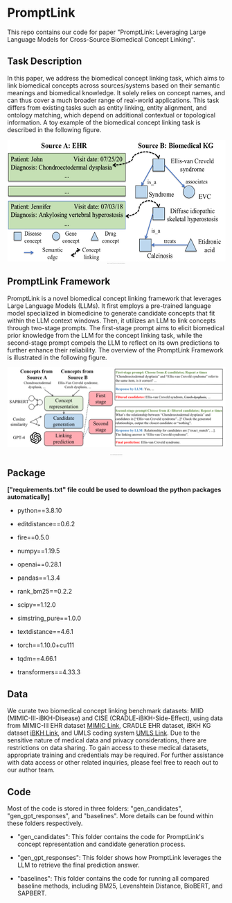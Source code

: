 # PromptLink
This repo contains our code for paper "PromptLink: Leveraging Large Language Models for Cross-Source Biomedical Concept Linking".

## Task Description
In this paper, we address the biomedical concept linking task, which aims to link biomedical concepts across sources/systems based on their semantic meanings and biomedical knowledge. It solely relies on concept names, and can thus cover a much broader range of real-world applications. This task differs from existing tasks such as entity linking, entity alignment, and ontology matching, which depend on additional contextual or topological information. A toy example of the biomedical concept linking task is described in the following figure.

<div align="center">
    <img src="docs/figure1.png" alt="toy-example" width="570" height="280">
    <p style="font-size:1px">Figure 1: A toy example. Left: concepts in the EHR. Right: concepts in the biomedical KG.</p>
</div>

## PromptLink Framework
PromptLink is a novel biomedical concept linking framework that leverages Large Language Models (LLMs). It first employs a pre-trained language model specialized in biomedicine to generate candidate concepts that fit within the LLM context windows. Then, it utilizes an LLM to link concepts through two-stage prompts. The first-stage prompt aims to elicit biomedical prior knowledge from the LLM for the concept linking task, while the second-stage prompt compels the LLM to reflect on its own predictions to further enhance their reliability. The overview of the PromptLink Framework is illustrated in the following figure.

![model-framework](docs/figure2.png)
<div align="center">
    <p style="font-size:1px">Figure 2: Overview of our proposed PromptLink framework. </p>
</div>

## Package 
**["requirements.txt" file could be used to download the python packages automatically]**

* python==3.8.10

* editdistance==0.6.2

* fire==0.5.0

* numpy==1.19.5

* openai==0.28.1

* pandas==1.3.4

* rank_bm25==0.2.2

* scipy==1.12.0

* simstring_pure==1.0.0

* textdistance==4.6.1

* torch==1.10.0+cu111

* tqdm==4.66.1

* transformers==4.33.3

## Data
We curate two biomedical concept linking benchmark datasets: MIID (MIMIC-III-iBKH-Disease) and CISE (CRADLE-iBKH-Side-Effect), using data from MIMIC-III EHR dataset [MIMIC Link](https://physionet.org/content/mimiciii/1.4/), CRADLE EHR dataset, iBKH KG dataset [iBKH Link](https://github.com/wcm-wanglab/iBKH), and UMLS coding system [UMLS Link](https://www.nlm.nih.gov/research/umls/index.html). Due to the sensitive nature of medical data and privacy considerations, there are restrictions on data sharing. To gain access to these medical datasets, appropriate training and credentials may be required. For further assistance with data access or other related inquiries, please feel free to reach out to our author team.

## Code
Most of the code is stored in three folders: "gen_candidates", "gen_gpt_responses", and "baselines". More details can be found within these folders respectively.

* "gen_candidates": This folder contains the code for PromptLink's concept representation and candidate generation process.

* "gen_gpt_responses": This folder shows how PromptLink leverages the LLM to retrieve the final prediction answer. 

* "baselines": This folder contains the code for running all compared baseline methods, including BM25, Levenshtein Distance, BioBERT, and SAPBERT.



